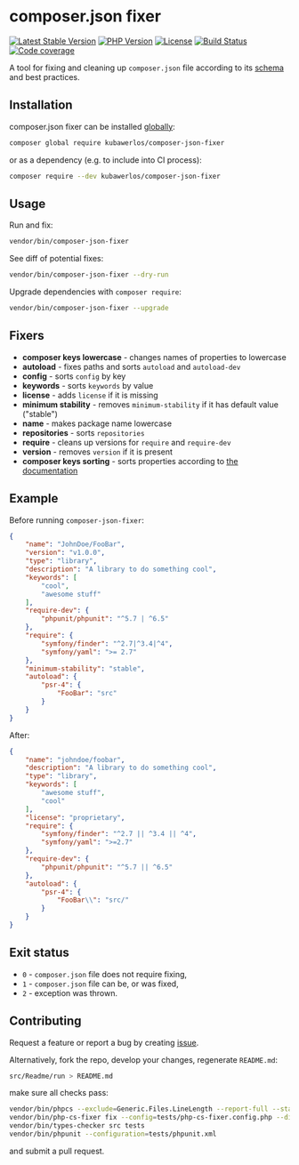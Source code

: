 # composer.json fixer

[![Latest Stable Version](https://img.shields.io/packagist/v/kubawerlos/composer-json-fixer.svg)](https://packagist.org/packages/kubawerlos/composer-json-fixer)
[![PHP Version](https://img.shields.io/badge/php-%5E7.1-8892BF.svg)](https://php.net)
[![License](https://img.shields.io/github/license/kubawerlos/composer-json-fixer.svg)](https://packagist.org/packages/kubawerlos/composer-json-fixer)
[![Build Status](https://img.shields.io/travis/kubawerlos/composer-json-fixer/master.svg)](https://travis-ci.org/kubawerlos/composer-json-fixer)
[![Code coverage](https://img.shields.io/coveralls/github/kubawerlos/composer-json-fixer/master.svg)](https://coveralls.io/github/kubawerlos/composer-json-fixer?branch=master)


A tool for fixing and cleaning up `composer.json` file
according to its [schema](https://getcomposer.org/doc/04-schema.md) and best practices.


## Installation
composer.json fixer can be installed [globally](https://getcomposer.org/doc/03-cli.md#global):
```bash
composer global require kubawerlos/composer-json-fixer
```
or as a dependency (e.g. to include into CI process):
```bash
composer require --dev kubawerlos/composer-json-fixer
```


## Usage
Run and fix:
```bash
vendor/bin/composer-json-fixer
```
See diff of potential fixes:
```bash
vendor/bin/composer-json-fixer --dry-run
```
Upgrade dependencies with `composer require`:
```bash
vendor/bin/composer-json-fixer --upgrade
```


## Fixers
- **composer keys lowercase** - changes names of properties to lowercase
- **autoload** - fixes paths and sorts `autoload` and `autoload-dev`
- **config** - sorts `config` by key
- **keywords** - sorts `keywords` by value
- **license** - adds `license` if it is missing
- **minimum stability** - removes `minimum-stability` if it has default value ("stable")
- **name** - makes package name lowercase
- **repositories** - sorts `repositories`
- **require** - cleans up versions for `require` and `require-dev`
- **version** - removes `version` if it is present
- **composer keys sorting** - sorts properties according to [the documentation](https://getcomposer.org/doc/04-schema.md)


## Example
Before running `composer-json-fixer`:
```json
{
    "name": "JohnDoe/FooBar",
    "version": "v1.0.0",
    "type": "library",
    "description": "A library to do something cool",
    "keywords": [
        "cool",
        "awesome stuff"
    ],
    "require-dev": {
        "phpunit/phpunit": "^5.7 | ^6.5"
    },
    "require": {
        "symfony/finder": "^2.7|^3.4|^4",
        "symfony/yaml": ">= 2.7"
    },
    "minimum-stability": "stable",
    "autoload": {
        "psr-4": {
            "FooBar": "src"
        }
    }
}

```
After:
```json
{
    "name": "johndoe/foobar",
    "description": "A library to do something cool",
    "type": "library",
    "keywords": [
        "awesome stuff",
        "cool"
    ],
    "license": "proprietary",
    "require": {
        "symfony/finder": "^2.7 || ^3.4 || ^4",
        "symfony/yaml": ">=2.7"
    },
    "require-dev": {
        "phpunit/phpunit": "^5.7 || ^6.5"
    },
    "autoload": {
        "psr-4": {
            "FooBar\\": "src/"
        }
    }
}

```


## Exit status
 - `0` - `composer.json` file does not require fixing,
 - `1` - `composer.json` file can be, or was fixed,
 - `2` - exception was thrown.


## Contributing
Request a feature or report a bug by creating [issue](https://github.com/kubawerlos/composer-json-fixer/issues).

Alternatively, fork the repo, develop your changes, regenerate `README.md`:
```bash
src/Readme/run > README.md
```
make sure all checks pass:
```bash
vendor/bin/phpcs --exclude=Generic.Files.LineLength --report-full --standard=PSR2 src tests
vendor/bin/php-cs-fixer fix --config=tests/php-cs-fixer.config.php --diff --dry-run
vendor/bin/types-checker src tests
vendor/bin/phpunit --configuration=tests/phpunit.xml
```
and submit a pull request.
